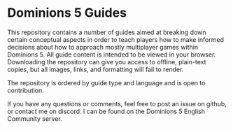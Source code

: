 # Dominions 5 Guides

This repository contains a number of guides aimed at breaking down certain conceptual aspects in order to teach players how to make informed decisions about how to approach mostly multiplayer games within Dominions 5. All guide content is intended to be viewed in your browser. Downloading the repository can give you access to offline, plain-text copies, but all images, links, and formatting will fail to render.

The repository is ordered by guide type and language and is open to contribution.
 
If you have any questions or comments, feel free to post an issue on github, or contact me on discord. I can be found on the Dominions 5 English Community server.
